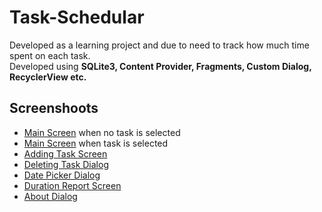 # Task-Schedular
Developed as a learning project and due to need to track how much time spent on each task.
<br> Developed using **SQLite3, Content Provider, Fragments, Custom Dialog, RecyclerView etc.**
## Screenshoots 
- [Main Screen](https://github.com/aayush287/Task-Schedular/blob/master/screenshoot/No%20Task%20Selected.png) when no task is selected<br>
- [Main Screen](https://github.com/aayush287/Task-Schedular/blob/master/screenshoot/Task%20Timing.png) when task is selected<br>
- [Adding Task Screen](https://github.com/aayush287/Task-Schedular/blob/master/screenshoot/Adding%20new%20task.png) <br>
- [Deleting Task Dialog](https://github.com/aayush287/Task-Schedular/blob/master/screenshoot/Deleting%20Task%20Dialog.png)<br>
- [Date Picker Dialog](https://github.com/aayush287/Task-Schedular/blob/master/screenshoot/Date%20Picker%20Dialog.png)<br>
- [Duration Report Screen](https://github.com/aayush287/Task-Schedular/blob/master/screenshoot/Duration%20Report.png)<br>
- [About Dialog](https://github.com/aayush287/Task-Schedular/blob/master/screenshoot/About%20Dialog.png) <br>
